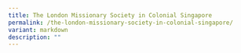 ```yaml
---
title: The London Missionary Society in Colonial Singapore
permalink: /the-london-missionary-society-in-colonial-singapore/
variant: markdown
description: ""
---
```

